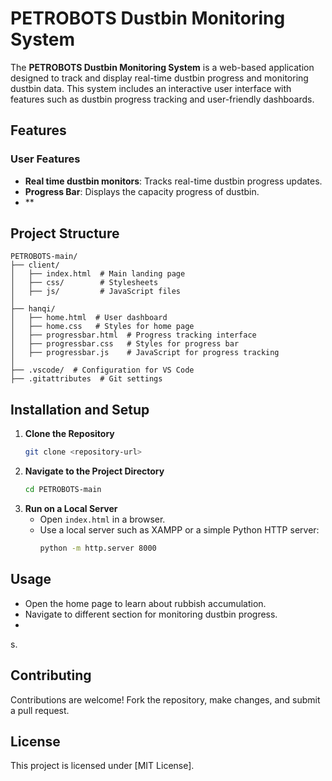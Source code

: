# PETROBOTS Dustbin Monitoring System

The **PETROBOTS Dustbin Monitoring System** is a web-based application designed to track and display real-time dustbin progress and monitoring dustbin data. This system includes an interactive user interface with features such as dustbin progress tracking and user-friendly dashboards.

## Features

### User Features

- **Real time dustbin monitors**: Tracks real-time dustbin progress updates.
- **Progress Bar**: Displays the capacity progress of dustbin.
- **

## Project Structure

```
PETROBOTS-main/
├── client/
│   ├── index.html  # Main landing page
│   ├── css/        # Stylesheets
│   ├── js/         # JavaScript files
│
├── hanqi/
│   ├── home.html  # User dashboard
│   ├── home.css   # Styles for home page
│   ├── progressbar.html  # Progress tracking interface
│   ├── progressbar.css   # Styles for progress bar
│   ├── progressbar.js    # JavaScript for progress tracking
│
├── .vscode/  # Configuration for VS Code
├── .gitattributes  # Git settings
```

## Installation and Setup

1. **Clone the Repository**
   ```sh
   git clone <repository-url>
   ```
2. **Navigate to the Project Directory**
   ```sh
   cd PETROBOTS-main
   ```
3. **Run on a Local Server**
   - Open `index.html` in a browser.
   - Use a local server such as XAMPP or a simple Python HTTP server:
     ```sh
     python -m http.server 8000
     ```

## Usage

- Open the home page to learn about rubbish accumulation.
- Navigate to different section for monitoring dustbin progress.
- 
s.

## Contributing

Contributions are welcome! Fork the repository, make changes, and submit a pull request.

## License

This project is licensed under [MIT License].


